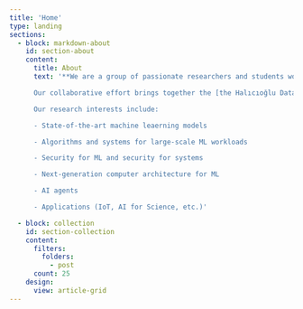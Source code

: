 ```yaml
---
title: 'Home'
type: landing
sections:
  - block: markdown-about
    id: section-about
    content:
      title: About
      text: '**We are a group of passionate researchers and students working at the intersection of machine learning and systems at UCSD**.

      Our collaborative effort brings together the [the Halıcıoğlu Data Science Institute](https://datascience.ucsd.edu/) and [the Computer Science and Engineering Department](https://cse.ucsd.edu/) at [the University of California, San Diego](https://ucsd.edu/). We host a series of events including biweekly seminars and reading groups at HDSI and we invite interested students and faculty members to join!

      Our research interests include:

      - State-of-the-art machine leaerning models

      - Algorithms and systems for large-scale ML workloads

      - Security for ML and security for systems

      - Next-generation computer architecture for ML

      - AI agents

      - Applications (IoT, AI for Science, etc.)'

  - block: collection
    id: section-collection
    content:
      filters:
        folders:
          - post
      count: 25
    design:
      view: article-grid
---
```

